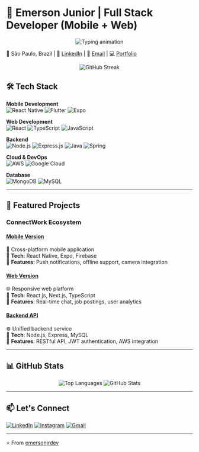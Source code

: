 # 🚀 Emerson Junior | Full Stack Developer (Mobile + Web)

<div align="center">
  <img src="https://readme-typing-svg.demolab.com?font=Fira+Code&weight=600&size=22&duration=3000&pause=500&color=00D1FF&center=true&vCenter=true&width=550&lines=📱+React+Native+Mobile+Developer;🌐+React+Web+Developer;☁️+Cloud+Solutions+(AWS%2FGCP);💻+Full+Stack+Specialist" alt="Typing animation" />
</div>

📍 São Paulo, Brazil | 🔗 [LinkedIn](https://www.linkedin.com/in/emerson-morales-junior-6469b8231/) | 📧 [Email](mailto:contato.juniormorales@gmail.com) | 💻 [Portfolio](https://yourportfolio.com)  

<div align="center">
  <img src="https://github-readme-streak-stats.herokuapp.com?user=emersonjrdev&theme=react&hide_border=true&date_format=j%20M%5B%20Y%5D" alt="GitHub Streak" />
</div>

## 🛠️ Tech Stack

**Mobile Development**  
![React Native](https://img.shields.io/badge/react_native-%2320232a.svg?style=for-the-badge&logo=react&logoColor=%2361DAFB)
![Flutter](https://img.shields.io/badge/Flutter-%2302569B.svg?style=for-the-badge&logo=Flutter&logoColor=white)
![Expo](https://img.shields.io/badge/expo-1C1E24?style=for-the-badge&logo=expo&logoColor=#D04A37)

**Web Development**  
![React](https://img.shields.io/badge/react-%2320232a.svg?style=for-the-badge&logo=react&logoColor=%2361DAFB)
![TypeScript](https://img.shields.io/badge/typescript-%23007ACC.svg?style=for-the-badge&logo=typescript&logoColor=white)
![JavaScript](https://img.shields.io/badge/javascript-%23323330.svg?style=for-the-badge&logo=javascript&logoColor=%23F7DF1E)

**Backend**  
![Node.js](https://img.shields.io/badge/node.js-6DA55F?style=for-the-badge&logo=node.js&logoColor=white)
![Express.js](https://img.shields.io/badge/express.js-%23404d59.svg?style=for-the-badge&logo=express&logoColor=%2361DAFB)
![Java](https://img.shields.io/badge/java-%23ED8B00.svg?style=for-the-badge&logo=openjdk&logoColor=white)
![Spring](https://img.shields.io/badge/spring-%236DB33F.svg?style=for-the-badge&logo=spring&logoColor=white)

**Cloud & DevOps**  
![AWS](https://img.shields.io/badge/AWS-%23FF9900.svg?style=for-the-badge&logo=amazon-aws&logoColor=white)
![Google Cloud](https://img.shields.io/badge/Google%20Cloud-%234285F4.svg?style=for-the-badge&logo=google-cloud&logoColor=white)

**Database**  
![MongoDB](https://img.shields.io/badge/MongoDB-%234ea94b.svg?style=for-the-badge&logo=mongodb&logoColor=white)
![MySQL](https://img.shields.io/badge/mysql-%2300f.svg?style=for-the-badge&logo=mysql&logoColor=white)

---

## 🌟 Featured Projects

### ConnectWork Ecosystem
#### [Mobile Version](https://github.com/emersonjrdev/connectwork-mobile)
📱 Cross-platform mobile application  
🔹 **Tech**: React Native, Expo, Firebase  
🔹 **Features**: Push notifications, offline support, camera integration  

#### [Web Version](https://github.com/emersonjrdev/connectwork-web)
🌐 Responsive web platform  
🔹 **Tech**: React.js, Next.js, TypeScript  
🔹 **Features**: Real-time chat, job postings, user analytics  

#### [Backend API](https://github.com/emersonjrdev/connectwork-api)
⚙️ Unified backend service  
🔹 **Tech**: Node.js, Express, MySQL  
🔹 **Features**: RESTful API, JWT authentication, AWS integration  

---

## 📊 GitHub Stats

<div align="center">
  <img src="https://github-readme-stats.vercel.app/api/top-langs/?username=emersonjrdev&layout=compact&theme=nightowl&hide=html,css&exclude_repo=repo1,repo2" alt="Top Languages" />
  <img src="https://github-readme-stats.vercel.app/api?username=emersonjrdev&show_icons=true&theme=nightowl&include_all_commits=true" alt="GitHub Stats" />
</div>

---

## 📫 Let's Connect

[![LinkedIn](https://img.shields.io/badge/linkedin-%230077B5.svg?style=for-the-badge&logo=linkedin&logoColor=white)](https://www.linkedin.com/in/emerson-morales-junior-6469b8231/)
[![Instagram](https://img.shields.io/badge/Instagram-%23E4405F.svg?style=for-the-badge&logo=Instagram&logoColor=white)](https://instagram.com/emersxn_jr)
[![Gmail](https://img.shields.io/badge/Gmail-D14836?style=for-the-badge&logo=gmail&logoColor=white)](mailto:contato.juniormorales@gmail.com)

---

⭐ From [emersonjrdev](https://github.com/emersonjrdev)
